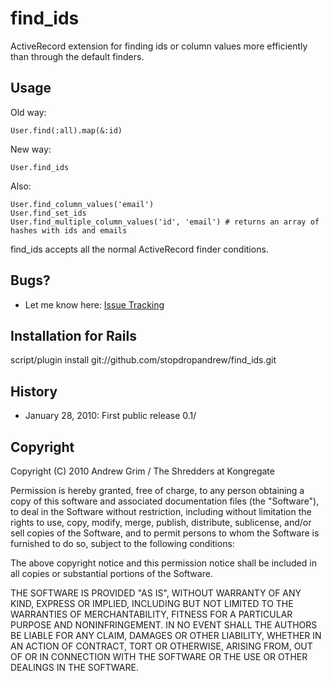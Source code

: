 # find_ids

ActiveRecord extension for finding ids or column values more efficiently than through the default finders.

## Usage

Old way:

    User.find(:all).map(&:id)
    
New way:

    User.find_ids
    
Also:

    User.find_column_values('email')
    User.find_set_ids
    User.find_multiple_column_values('id', 'email') # returns an array of hashes with ids and emails

find_ids accepts all the normal ActiveRecord finder conditions.

## Bugs?

* Let me know here: [Issue Tracking](http://github.com/stopdropandrew/find_ids/issues)

## Installation for Rails

script/plugin install git://github.com/stopdropandrew/find_ids.git

## History

* January 28, 2010: First public release 0.1/

## Copyright

Copyright (C) 2010 Andrew Grim / The Shredders at Kongregate

Permission is hereby granted, free of charge, to any person obtaining a copy
of this software and associated documentation files (the "Software"), to
deal in the Software without restriction, including without limitation the
rights to use, copy, modify, merge, publish, distribute, sublicense, and/or
sell copies of the Software, and to permit persons to whom the Software is
furnished to do so, subject to the following conditions:

The above copyright notice and this permission notice shall be included in
all copies or substantial portions of the Software.

THE SOFTWARE IS PROVIDED "AS IS", WITHOUT WARRANTY OF ANY KIND, EXPRESS OR
IMPLIED, INCLUDING BUT NOT LIMITED TO THE WARRANTIES OF MERCHANTABILITY,
FITNESS FOR A PARTICULAR PURPOSE AND NONINFRINGEMENT. IN NO EVENT SHALL
THE AUTHORS BE LIABLE FOR ANY CLAIM, DAMAGES OR OTHER LIABILITY, WHETHER 
IN AN ACTION OF CONTRACT, TORT OR OTHERWISE, ARISING FROM, OUT OF OR IN
CONNECTION WITH THE SOFTWARE OR THE USE OR OTHER DEALINGS IN THE SOFTWARE.